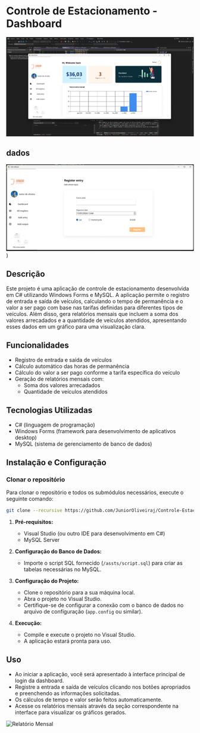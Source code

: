 # Controle de Estacionamento - Dashboard


![Dashboard Preview](https://raw.githubusercontent.com/JuniorOliveiraj/Controle-Estacionamento/main/JR%20Sofware/assts/GIT/interface%20dashboard.png)

## dados
![Adicionar dados](https://raw.githubusercontent.com/JuniorOliveiraj/Controle-Estacionamento/main/JR%20Sofware/assts/GIT/add%20entrada.png))

## Descrição
Este projeto é uma aplicação de controle de estacionamento desenvolvida em C# utilizando Windows Forms e MySQL. A aplicação permite o registro de entrada e saída de veículos, calculando o tempo de permanência e o valor a ser pago com base nas tarifas definidas para diferentes tipos de veículos. Além disso, gera relatórios mensais que incluem a soma dos valores arrecadados e a quantidade de veículos atendidos, apresentando esses dados em um gráfico para uma visualização clara.

## Funcionalidades
- Registro de entrada e saída de veículos
- Cálculo automático das horas de permanência
- Cálculo do valor a ser pago conforme a tarifa específica do veículo
- Geração de relatórios mensais com:
  - Soma dos valores arrecadados
  - Quantidade de veículos atendidos

## Tecnologias Utilizadas
- C# (linguagem de programação)
- Windows Forms (framework para desenvolvimento de aplicativos desktop)
- MySQL (sistema de gerenciamento de banco de dados)

## Instalação e Configuração
### Clonar o repositório

Para clonar o repositório e todos os submódulos necessários, execute o seguinte comando:

```sh
git clone --recursive https://github.com/JuniorOliveiraj/Controle-Estacionamento.git
```
1. **Pré-requisitos:**
   - Visual Studio (ou outro IDE para desenvolvimento em C#)
   - MySQL Server

2. **Configuração do Banco de Dados:**
   - Importe o script SQL fornecido (`/assts/script.sql`) para criar as tabelas necessárias no MySQL.

3. **Configuração do Projeto:**
   - Clone o repositório para a sua máquina local.
   - Abra o projeto no Visual Studio.
   - Certifique-se de configurar a conexão com o banco de dados no arquivo de configuração (`app.config` ou similar).

4. **Execução:**
   - Compile e execute o projeto no Visual Studio.
   - A aplicação estará pronta para uso.

## Uso
- Ao iniciar a aplicação, você será apresentado à interface principal de login da dashboard.
- Registre a entrada e saída de veículos clicando nos botões apropriados e preenchendo as informações solicitadas.
- Os cálculos de tempo e valor serão feitos automaticamente.
- Acesse os relatórios mensais através da seção correspondente na interface para visualizar os gráficos gerados.

![Relatório Mensal](images/monthly-report.png)




